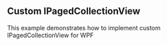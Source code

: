 ## Custom IPagedCollectionView
This example demonstrates how to implement custom IPagedCollectionView for WPF
